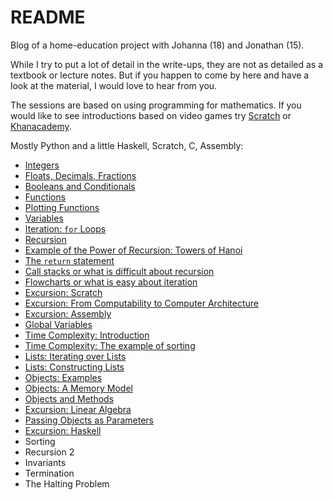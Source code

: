 # README

Blog of a home-education project with Johanna (18) and Jonathan (15).

While I try to put a lot of detail in the write-ups, they are not as detailed as a textbook or lecture notes. But if you happen to come by here and have a look at the material, I would love to hear from you. 

The sessions are based on using programming for mathematics. If you would like to see introductions based on video games try [Scratch](https://scratch.mit.edu/projects/408463938/editor) or [Khanacademy](https://www.khanacademy.org/computing/computer-programming).

Mostly Python and a little Haskell, Scratch, C, Assembly: 

- [Integers](https://hackmd.io/@alexhkurz/SkABF8ajI)
- [Floats, Decimals, Fractions](https://hackmd.io/@alexhkurz/HJ9zbYZnL)
- [Booleans and Conditionals](https://hackmd.io/@alexhkurz/Bk1byMf2L)
- [Functions](https://hackmd.io/@alexhkurz/SJ1DcL43L)
- [Plotting Functions](https://hackmd.io/@alexhkurz/SJN2udq3I)
- [Variables](https://hackmd.io/@alexhkurz/HyJqEPN2L)
- [Iteration: `for` Loops](https://hackmd.io/@alexhkurz/H1o4Mcr6L)
- [Recursion](https://hackmd.io/@alexhkurz/Hy48XsvpI)
- [Example of the Power of Recursion: Towers of Hanoi](https://hackmd.io/@alexhkurz/ryiCiDs08)
- [The `return` statement](https://hackmd.io/@alexhkurz/HJHS4NUAI)
- [Call stacks or what is difficult about recursion](https://hackmd.io/@alexhkurz/rJjfXqS08)
- [Flowcharts or what is easy about iteration](https://hackmd.io/@alexhkurz/ry2Ax1FC8) 
- [Excursion: Scratch](https://hackmd.io/@alexhkurz/H1CyS5v08) 
- [Excursion: From Computability to Computer Architecture](https://hackmd.io/@alexhkurz/Sks4Jxekw)
- [Excursion: Assembly](https://hackmd.io/@alexhkurz/HyccPGbJv) 
- [Global Variables](https://hackmd.io/@alexhkurz/Hkc7HoSC8) 
- [Time Complexity: Introduction](https://hackmd.io/@alexhkurz/SkIGSnPTU)
- [Time Complexity: The example of sorting](https://hackmd.io/@alexhkurz/r1erdGSlP)
- [Lists: Iterating over Lists](https://hackmd.io/@alexhkurz/Sy7AHDNn8)
- [Lists: Constructing Lists](https://hackmd.io/@alexhkurz/By6YoM8Gw)
- [Objects: Examples](https://hackmd.io/@alexhkurz/ByiUweLfD)
- [Objects: A Memory Model](https://hackmd.io/@alexhkurz/rkXh-CUGP)
- [Objects and Methods](https://hackmd.io/@alexhkurz/rk738IiGw)
- [Excursion: Linear Algebra]()
- [Passing Objects as Parameters](https://hackmd.io/@alexhkurz/HJo0RmvGv)
- [Excursion: Haskell]()
- Sorting
- Recursion 2
- Invariants
- Termination
- The Halting Problem


